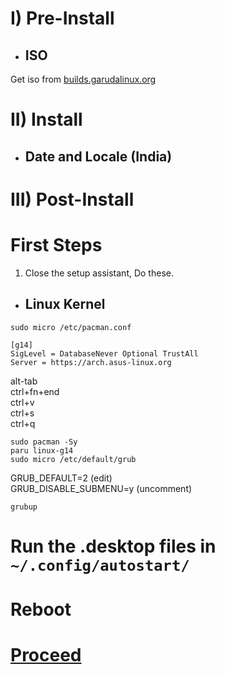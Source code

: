 # I) Pre-Install

- ## ISO
Get iso from [builds.garudalinux.org](https://builds.garudalinux.org)

# II) Install

- ## Date and Locale (India)

# III) Post-Install

# First Steps

1. Close the setup assistant, Do these.

- ## Linux Kernel
```
sudo micro /etc/pacman.conf
```
```
[g14]
SigLevel = DatabaseNever Optional TrustAll
Server = https://arch.asus-linux.org
```
alt-tab<br>ctrl+fn+end<br>ctrl+v<br>ctrl+s<br>ctrl+q<br>
```
sudo pacman -Sy
paru linux-g14
sudo micro /etc/default/grub
```
GRUB_DEFAULT=2 (edit)<br>
GRUB_DISABLE_SUBMENU=y (uncomment)
```
grubup
```
# Run the .desktop files in `~/.config/autostart/`

# Reboot

# [Proceed](https://github.com/hookstdev/OmniGuides/blob/omni/Software/Linux.md)
